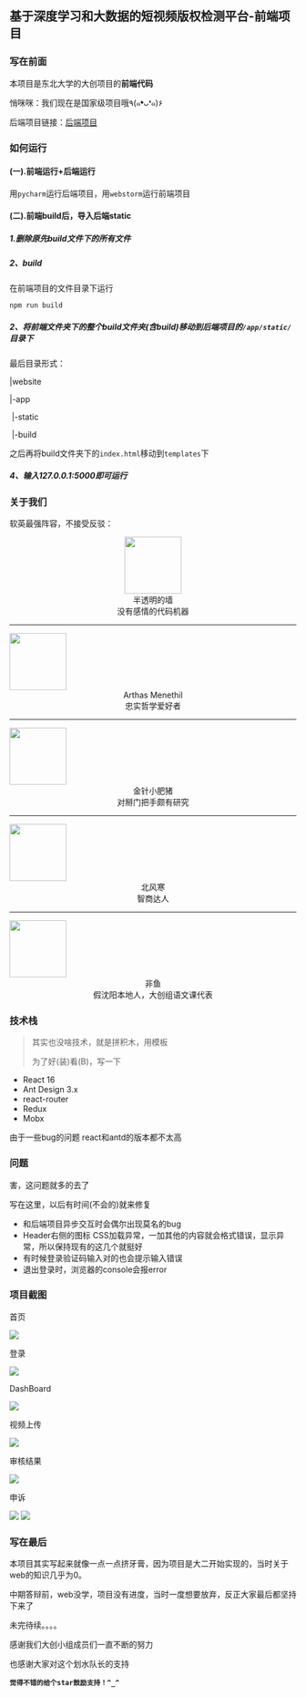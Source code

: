 ## 基于深度学习和大数据的短视频版权检测平台-前端项目

### 写在前面

本项目是东北大学的大创项目的**前端代码**

悄咪咪：我们现在是国家级项目哦﻿٩(๑❛ᴗ❛๑)۶

后端项目链接：[后端项目](https://github.com/kscbxxLiuXP/videodetect-back)

### 如何运行

#### (一).前端运行+后端运行

用`pycharm`运行后端项目，用`webstorm`运行前端项目

#### (二).前端build后，导入后端static

##### 1.删除原先build文件下的所有文件

##### 2、build

在前端项目的文件目录下运行

```javascript
npm run build
```

##### 2、将前端文件夹下的整个build文件夹(含build)移动到后端项目的`/app/static/`目录下

最后目录形式：

|website

|-app

​	|-static

​		|-build

之后再将build文件夹下的`index.html`移动到`templates`下

##### 4、输入127.0.0.1:5000即可运行

### 关于我们

软英最强阵容，不接受反驳：



<center>
<img width = "100" src="https://github.com/kscbxxLiuXP/videodetect-front/blob/master/doc/a1.jpg?raw=true"/>
</center>

<center>半透明的墙</center>
<center>没有感情的代码机器</center>

------

<img width = "100" src="https://github.com/kscbxxLiuXP/videodetect-front/blob/master/doc/a2.jpg?raw=true"/>

<center>Arthas Menethil </center>
<center>忠实哲学爱好者 </center>

------

<img width = "100"  src="https://github.com/kscbxxLiuXP/videodetect-front/blob/master/doc/a3.jpg?raw=true"/>

<center>金针小肥猪</center>
<center>对掰门把手颇有研究 </center>

------

<img width = "100"  src="https://github.com/kscbxxLiuXP/videodetect-front/blob/master/doc/a4.jpg?raw=true"/>

<center>北风寒</center>

<center>智商达人 </center>

------

<img width = "100" src="https://github.com/kscbxxLiuXP/videodetect-front/blob/master/doc/a5.jpg?raw=true"/>

<center>非鱼</center>

<center>假沈阳本地人，大创组语文课代表</center>

### 技术栈

> 其实也没啥技术，就是拼积木，用模板
>
> 为了好(装)看(B)，写一下

- React 16
- Ant Design 3.x
- react-router
- Redux
- Mobx

由于一些bug的问题 react和antd的版本都不太高 

### 问题

害，这问题就多的去了

写在这里，以后有时间(不会的)就来修复

- 和后端项目异步交互时会偶尔出现莫名的bug
- Header右侧的图标 CSS加载异常，一加其他的内容就会格式错误，显示异常，所以保持现有的这几个就挺好
- 有时候登录验证码输入对的也会提示输入错误
- 退出登录时，浏览器的console会报error

### 项目截图

首页

<img src="https://github.com/kscbxxLiuXP/videodetect-front/blob/master/doc/1.png?raw=true"/>


登录

<img src="https://github.com/kscbxxLiuXP/videodetect-front/blob/master/doc/2.png?raw=true"/>

DashBoard

<img src="https://github.com/kscbxxLiuXP/videodetect-front/blob/master/doc/3.png?raw=true"/>

视频上传

<img src="https://github.com/kscbxxLiuXP/videodetect-front/blob/master/doc/4.png?raw=true"/>

审核结果

<img src="https://github.com/kscbxxLiuXP/videodetect-front/blob/master/doc/5.png?raw=true"/>

申诉

<img src="https://github.com/kscbxxLiuXP/videodetect-front/blob/master/doc/6.png?raw=true"/>

<img src="https://github.com/kscbxxLiuXP/videodetect-front/blob/master/doc/7.png?raw=true"/>

<br/>



### 写在最后

本项目其实写起来就像一点一点挤牙膏，因为项目是大二开始实现的，当时关于web的知识几乎为0。

中期答辩前，web没学，项目没有进度，当时一度想要放弃，反正大家最后都坚持下来了

未完待续。。。。

感谢我们大创小组成员们一直不断的努力

也感谢大家对这个划水队长的支持

**`觉得不错的给个star鼓励支持！^_^`**
